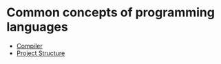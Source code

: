 # Common concepts of programming languages

- [Compiler](/languages/common/Compiler.md)
- [Project Structure](/languages/common/Project%20Structure.md)